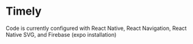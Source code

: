 # Timely

Code is currently configured with React Native, React Navigation, React Native SVG, and Firebase (expo installation)
